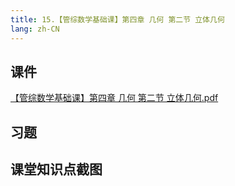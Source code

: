 ```yaml
---
title: 15.【管综数学基础课】第四章 几何 第二节 立体几何
lang: zh-CN
---
```


## 课件
[【管综数学基础课】第四章 几何 第二节 立体几何.pdf](/math%2F1.%E6%95%B0%E5%AD%A6-%E5%9F%BA%E7%A1%80%E7%9F%A5%E8%AF%86%2F15.%E3%80%90%E7%AE%A1%E7%BB%BC%E6%95%B0%E5%AD%A6%E5%9F%BA%E7%A1%80%E8%AF%BE%E3%80%91%E7%AC%AC%E5%9B%9B%E7%AB%A0%20%E5%87%A0%E4%BD%95%20%E7%AC%AC%E4%BA%8C%E8%8A%82%20%E7%AB%8B%E4%BD%93%E5%87%A0%E4%BD%95%2F%E3%80%90%E7%AE%A1%E7%BB%BC%E6%95%B0%E5%AD%A6%E5%9F%BA%E7%A1%80%E8%AF%BE%E3%80%91%E7%AC%AC%E5%9B%9B%E7%AB%A0%20%E5%87%A0%E4%BD%95%20%E7%AC%AC%E4%BA%8C%E8%8A%82%20%E7%AB%8B%E4%BD%93%E5%87%A0%E4%BD%95.pdf)


## 习题


## 课堂知识点截图




